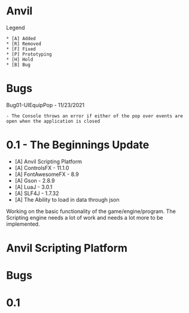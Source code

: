 Anvil
=====

Legend

	* [A] Added
	* [R] Removed
	* [F] Fixed
	* [P] Prototyping
	* [H] Hold
	* [B] Bug

Bugs
====

Bug01-UIEquipPop - 11/23/2021

	- The Console throws an error if either of the pop over events are open when the application is closed

 0.1 - The Beginnings Update
==============

* [A] Anvil Scripting Platform
* [A] ControlsFX - 11.1.0
* [A] FontAwesomeFX - 8.9
* [A] Gson - 2.8.9
* [A] LuaJ - 3.0.1
* [A] SLF4J - 1.7.32
* [A] The Ability to load in data through json

Working on the basic functionality of the game/engine/program. The Scripting engine needs a lot of work and needs a lot more to be implemented. 

Anvil Scripting Platform
========================

Bugs
====

0.1
====


